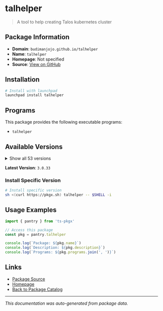 # talhelper

> A tool to help creating Talos kubernetes cluster

## Package Information

- **Domain**: `budimanjojo.github.io/talhelper`
- **Name**: `talhelper`
- **Homepage**: Not specified
- **Source**: [View on GitHub](https://github.com/pkgxdev/pantry/tree/main/projects/budimanjojo.github.io/talhelper/package.yml)

## Installation

```bash
# Install with launchpad
launchpad install talhelper
```

## Programs

This package provides the following executable programs:

- `talhelper`

## Available Versions

<details>
<summary>Show all 53 versions</summary>

- `3.0.33`, `3.0.32`, `3.0.31`, `3.0.30`, `3.0.29`
- `3.0.28`, `3.0.27`, `3.0.26`, `3.0.25`, `3.0.24`
- `3.0.23`, `3.0.22`, `3.0.21`, `3.0.20`, `3.0.19`
- `3.0.18`, `3.0.17`, `3.0.16`, `3.0.15`, `3.0.14`
- `3.0.13`, `3.0.12`, `3.0.11`, `3.0.10`, `3.0.9`
- `3.0.8`, `3.0.7`, `3.0.6`, `3.0.5`, `3.0.4`
- `3.0.3`, `3.0.2`, `3.0.1`, `3.0.0`, `2.4.10`
- `2.4.9`, `2.4.8`, `2.4.7`, `2.4.6`, `2.4.5`
- `2.4.4`, `2.4.3`, `2.4.2`, `2.4.1`, `2.4.0`
- `2.3.11`, `2.3.10`, `2.3.9`, `2.3.8`, `2.3.7`
- `2.3.6`, `2.3.5`, `2.3.4`

</details>

**Latest Version**: `3.0.33`

### Install Specific Version

```bash
# Install specific version
sh <(curl https://pkgx.sh) talhelper -- $SHELL -i
```

## Usage Examples

```typescript
import { pantry } from 'ts-pkgx'

// Access this package
const pkg = pantry.talhelper

console.log(`Package: ${pkg.name}`)
console.log(`Description: ${pkg.description}`)
console.log(`Programs: ${pkg.programs.join(', ')}`)
```

## Links

- [Package Source](https://github.com/pkgxdev/pantry/tree/main/projects/budimanjojo.github.io/talhelper/package.yml)
- [Homepage](#)
- [Back to Package Catalog](../../../package-catalog.md)

---

*This documentation was auto-generated from package data.*
